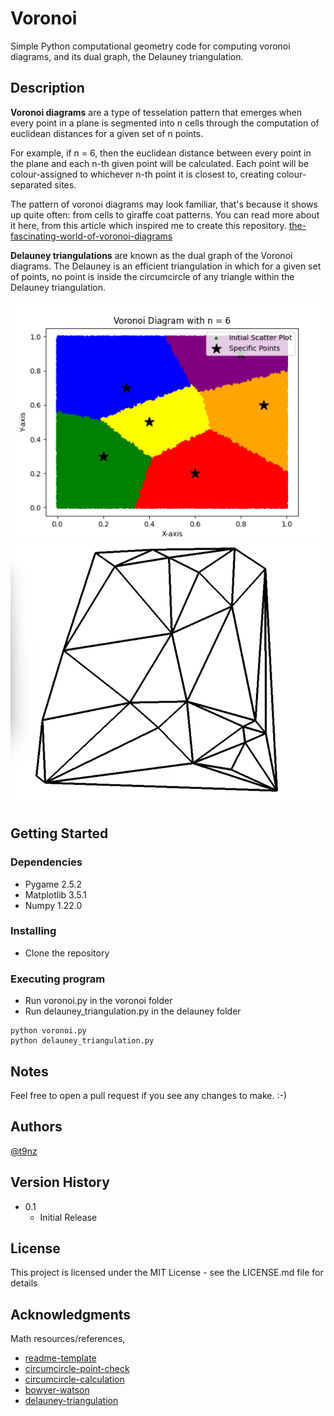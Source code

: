 # Voronoi

Simple Python computational geometry code for computing 
voronoi diagrams, and its dual graph, the Delauney triangulation.

## Description

**Voronoi diagrams** are a type of tesselation pattern that emerges when every point in a plane is 
segmented into n cells through the computation of euclidean distances for a given set of n points.

For example, if n = 6, then the euclidean distance between every point in the plane and each n-th given
point will be calculated. Each point will be colour-assigned to whichever n-th point it is closest to, 
creating colour-separated sites. 

The pattern of voronoi diagrams may look familiar, that's because it shows up quite often: from cells 
to giraffe coat patterns. You can read more about it here, from this article which inspired me to 
create this repository. [the-fascinating-world-of-voronoi-diagrams](https://towardsdatascience.com/the-fascinating-world-of-voronoi-diagrams-da8fc700fa1b#:~:text=Voronoi%20patterns%20in%20nature&text=From%20microscopic%20cells%20in%20onion,that%20they%20form%20efficient%20shapes.)

**Delauney triangulations** are known as the dual graph of the Voronoi diagrams. The Delauney is an efficient
triangulation in which for a given set of points, no point is inside the circumcircle of any triangle within
the Delauney triangulation. 

![voronoi diagram](https://github.com/t9nz/voronoi/blob/main/voronoi.png?raw=true?width="100"?height="100") 
![delauney triangulation](https://github.com/t9nz/voronoi/blob/main/delauney.png?raw=true)

## Getting Started

### Dependencies

* Pygame 2.5.2
* Matplotlib 3.5.1
* Numpy 1.22.0

### Installing

* Clone the repository

### Executing program

* Run voronoi.py in the voronoi folder
* Run delauney_triangulation.py in the delauney folder
```
python voronoi.py
python delauney_triangulation.py
```

## Notes

Feel free to open a pull request if you see any changes to make. :-)

## Authors

[@t9nz](https://github.com/t9nz)

## Version History

* 0.1
    * Initial Release

## License

This project is licensed under the MIT License - see the LICENSE.md file for details

## Acknowledgments

Math resources/references, 
* [readme-template](https://gist.github.com/DomPizzie/7a5ff55ffa9081f2de27c315f5018afc)
* [circumcircle-point-check](https://stackoverflow.com/questions/39984709/how-can-i-check-wether-a-point-is-inside-the-circumcircle-of-3-points)
* [circumcircle-calculation](https://mathworld.wolfram.com/Circumcircle.html)
* [bowyer-watson](https://en.wikipedia.org/wiki/Bowyer%E2%80%93Watson_algorithm)
* [delauney-triangulation](https://en.wikipedia.org/wiki/Delaunay_triangulation)
